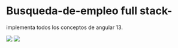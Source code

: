 # Busqueda-de-empleo full stack-
implementa todos los conceptos de angular 13. 



<img src="https://i.postimg.cc/9fzPx13T/PROYECTO1.png">

<img src="https://i.ibb.co/ssmM1Ly/Portal-Empleo-1.png">
